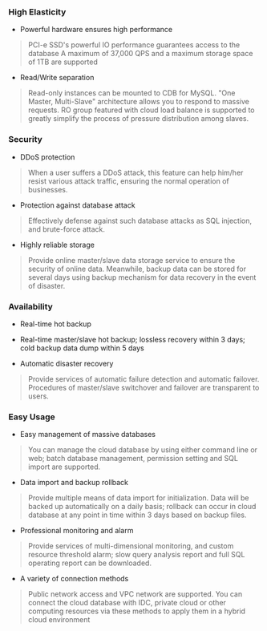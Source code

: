 ### High Elasticity
* Powerful hardware ensures high performance
>PCI-e SSD's powerful IO performance guarantees access to the database
>A maximum of 37,000 QPS and a maximum storage space of 1TB are supported



* Read/Write separation
>Read-only instances can be mounted to CDB for MySQL. "One Master, Multi-Slave" architecture allows you to respond to massive requests. RO group featured with cloud load balance is supported to greatly simplify the process of pressure distribution among slaves.

### Security
* DDoS protection
> When a user suffers a DDoS attack, this feature can help him/her resist various attack traffic, ensuring the normal operation of businesses.

* Protection against database attack
> Effectively defense against such database attacks as SQL injection, and brute-force attack.

* Highly reliable storage
> Provide online master/slave data storage service to ensure the security of online data. Meanwhile, backup data can be stored for several days using backup mechanism for data recovery in the event of disaster.

### Availability
* Real-time hot backup
* Real-time master/slave hot backup; lossless recovery within 3 days; cold backup data dump within 5 days

* Automatic disaster recovery
> Provide services of automatic failure detection and automatic failover. Procedures of master/slave switchover and failover are transparent to users.

### Easy Usage
* Easy management of massive databases
>You can manage the cloud database by using either command line or web; batch database management, permission setting and SQL import are supported.

* Data import and backup rollback
>Provide multiple means of data import for initialization. Data will be backed up automatically on a daily basis; rollback can occur in cloud database at any point in time within 3 days based on backup files.

* Professional monitoring and alarm
>Provide services of multi-dimensional monitoring, and custom resource threshold alarm; slow query analysis report and full SQL operating report can be downloaded.

* A variety of connection methods
>Public network access and VPC network are supported. You can connect the cloud database with IDC, private cloud or other computing resources via these methods to apply them in a hybrid cloud environment 


